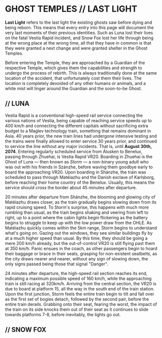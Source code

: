 # GHOST TEMPLES // LAST LIGHT

**Last Light** refers to the last light the existing ghosts saw before dying and being reborn. This means that every entry into this page will document the very last moments of their previous identities. Such as Luna lost their lives on the fatal Vestia Rapid incident, and Snow Fox lost her life through being at the wrong place at the wrong time, all that they have in common is that they were granted a next change and were granted shelter in the Ghost Temples.

Before entering the Temple, they are approached by a Guardian of the respective Temple, which gives them the capabilities and strength to undergo the process of rebirth. This is always traditionally done at the same location of the accident, that unfortunately cost them their lives. The location is completely devoided of any other humans or animals, and a white mist will linger around the Guardian and the soon-to-be Ghost.

## // LUNA
Vestia Rapid is a conventional high-speed rail service connecting the various nations of Vestia, being capable of reaching service speeds up to 400 km/h and connecting the different capitals without sacrificing extra budget to a Maglev technology train, something that remains dominant in Asia. 40 years prior, the new train lines had undergone intensive testing and the trains were finally allowed to enter service 30 years prior, and continued to service the line without any major incidents. 
That is, until **August 30th, 2074**. Entering regularly scheduled service from Álusken to Benelux, passing through Zhuehai, is Vestia Rapid VR20. Boarding in Zhuehai is the Ghost of Luna — then known as *Storm* — a non-binary young adult who was out with his friends in Szánzhe, before waving them goodbye early to board the approaching VR20. 
Upon boarding in Shánzhe, the train was scheduled to pass through Matéiazhu and the Danish exclave of Karlsborg, before reaching their home country of the Benelux. Usually, this means the service should cross the border about 45 minutes after departure.

20 minutes after departure from Shánzhe, the blooming and glowing city of Matéiazhu draws closer, as the train gradually begins slowing down from its rapid cruising speed. To Storm's surprise, this happens with much more rumbling than usual, as the train begins shaking and veering from left to right, up to a point where the cabin lights begin flickering as the battery begins to struggle to keep up with the low power draw from the OHLE. As Matéiazhu quickly comes within the 5km range, Storm begins to understand what's going on. Gazing out the windows, they see similar buildings fly by at a much higher speed than usual. By this time, they should be going a mere 200 km/h already, but the out-of-control VR20 is still flying past them at 350 km/h. Panic ensues in the coach, as other passengers begin to hoard their baggage or brace in their seats, grasping for non-existent seatbelts, as the city draws nearer and nearer, without any sign of slowing down, the only signs passed being those that signal "Danger".

24 minutes after departure, the high-speed rail section reaches its end, indicating a maximum possible speed of 160 km/h, while the approaching train is still racing at 320km/h. Arriving from the central section, the VR20 is due to board at platform 15, all the way in the south end of the train station. Upon the first junction, Storm feels the entire train begin to tilt and fall over as the first set of bogies detach, followed by the second pair, before the entire train derails. Grabbing onto their seat, fearing the worst, the impact of the train on its side knocks them out of their seat as it continues to slide towards platforms 7-8, before inevitably, the lights go out.


## // SNOW FOX